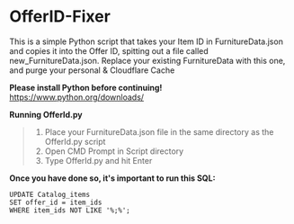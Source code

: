 # OfferID-Fixer
 This is a simple Python script that takes your Item ID in FurnitureData.json and copies it into the Offer ID, spitting out a file called new_FurnitureData.json. Replace your existing FurnitureData with this one, and purge your personal & Cloudflare Cache

**Please install Python before continuing!**
https://www.python.org/downloads/

**Running OfferId.py**
> 1) Place your FurnitureData.json file in the same directory as the OfferId.py script
> 2) Open CMD Prompt in Script directory
> 3) Type OfferId.py and hit Enter

**Once you have done so, it's important to run this SQL:**
```
UPDATE Catalog_items
SET offer_id = item_ids
WHERE item_ids NOT LIKE '%;%';
```

